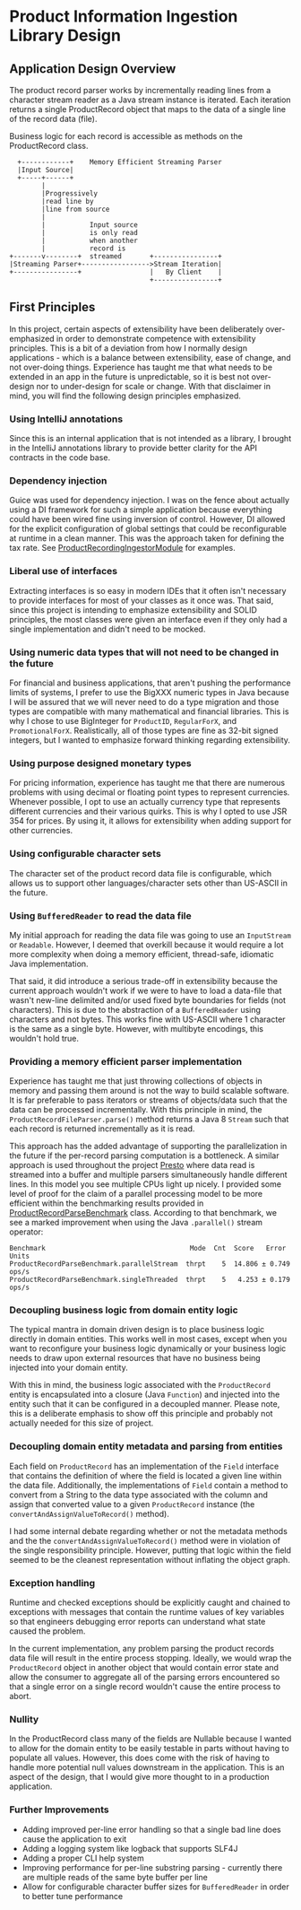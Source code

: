 # Product Information Ingestion Library Design

## Application Design Overview

The product record parser works by incrementally reading lines from a character 
stream reader as a Java stream instance is iterated. Each iteration returns a
single ProductRecord object that maps to the data of a single line of the record
data (file).

Business logic for each record is accessible as methods on the ProductRecord
class.   

```
  +------------+    Memory Efficient Streaming Parser
  |Input Source|
  +-----+------+
        |
        |Progressively
        |read line by
        |line from source
        |
        |           Input source
        |           is only read
        |           when another
        |           record is
+-------v--------+  streamed       +----------------+
|Streaming Parser+----------------->Stream Iteration|
+----------------+                 |   By Client    |
                                   +----------------+
```

## First Principles

In this project, certain aspects of extensibility have been deliberately 
over-emphasized in order to demonstrate competence with extensibility
principles. This is a bit of a deviation from how I normally design 
applications - which is a balance between extensibility, ease of change, and not
over-doing things. Experience has taught me that what needs to be extended in 
an app in the future is unpredictable, so it is best not over-design nor to
under-design for scale or change. With that disclaimer in mind, you will find
the following design principles emphasized.

### Using IntelliJ annotations

Since this is an internal application that is not intended as a library, I 
brought in the IntelliJ annotations library to provide better clarity for the
API contracts in the code base.

### Dependency injection

Guice was used for dependency injection. I was on the fence about actually using
a DI framework for such a simple application because everything could have been
wired fine using inversion of control. However, DI allowed for the explicit
configuration of global settings that could be reconfigurable at runtime in a
clean manner. This was the approach taken for defining the tax rate. See
[ProductRecordingIngestorModule](src/main/java/com/useswiftly/ingestion/product/app/ProductRecordIngestorModule.java) for examples.

### Liberal use of interfaces

Extracting interfaces is so easy in modern IDEs that it often isn't necessary
to provide interfaces for most of your classes as it once was. That said, since
this project is intending to emphasize extensibility and SOLID principles, the
most classes were given an interface even if they only had a single 
implementation and didn't need to be mocked.     

### Using numeric data types that will not need to be changed in the future

For financial and business applications, that aren't pushing the performance
limits of systems, I prefer to use the BigXXX numeric types in Java because
I will be assured that we will never need to do a type migration and those
types are compatible with many mathematical and financial libraries. This is
why I chose to use BigInteger for `ProductID`, `RegularForX`, and 
`PromotionalForX`. Realistically, all of those types are fine as 32-bit signed
integers, but I wanted to emphasize forward thinking regarding extensibility.

### Using purpose designed monetary types

For pricing information, experience has taught me that there are numerous 
problems with using decimal or floating point types to represent currencies.
Whenever possible, I opt to use an actually currency type that represents 
different currencies and their various quirks. This is why I opted to use
JSR 354 for prices. By using it, it allows for extensibility when adding 
support for other currencies.

### Using configurable character sets

The character set of the product record data file is configurable, which allows
us to support other languages/character sets other than US-ASCII in the future.

### Using `BufferedReader` to read the data file

My initial approach for reading the data file was going to use an `InputStream`
or `Readable`. However, I deemed that overkill because it would require a lot
more complexity when doing a memory efficient, thread-safe, idiomatic Java
implementation. 

That said, it did introduce a serious trade-off in extensibility because the
current approach wouldn't work if we were to have to load a data-file that 
wasn't new-line delimited and/or used fixed byte boundaries for fields (not
characters). This is due to the abstraction of a `BufferedReader` using 
characters and not bytes. This works fine with US-ASCII where 1 character is
the same as a single byte. However, with multibyte encodings, this wouldn't
hold true. 
     
### Providing a memory efficient parser implementation

Experience has taught me that just throwing collections of objects in memory and
passing them around is not the way to build scalable software. It is far 
preferable to pass iterators or streams of objects/data such that the data can
be processed incrementally. With this principle in mind, the
`ProductRecordFileParser.parse()` method returns a Java 8 `Stream` such that
each record is returned incrementally as it is read.

This approach has the added advantage of supporting the parallelization in the
future if the per-record parsing computation is a bottleneck. A similar approach
is used throughout the project [Presto](https://prestodb.io/) where data read
is streamed into a buffer and multiple parsers simultaneously handle different
lines. In this model you see multiple CPUs light up nicely. I provided some
level of proof for the claim of a parallel processing model to be more efficient
within the benchmarking results provided in [ProductRecordParseBenchmark](src/integration/java/com/useswiftly/ingestion/product/app/ProductRecordParseBenchmark.java)
class. According to that benchmark, we see a marked improvement when using the 
Java `.parallel()` stream operator:

```
Benchmark                                    Mode  Cnt  Score   Error  Units
ProductRecordParseBenchmark.parallelStream  thrpt    5  14.806 ± 0.749  ops/s
ProductRecordParseBenchmark.singleThreaded  thrpt    5   4.253 ± 0.179  ops/s
```

### Decoupling business logic from domain entity logic

The typical mantra in domain driven design is to place business logic directly
in domain entities. This works well in most cases, except when you want to
reconfigure your business logic dynamically or your business logic needs to draw
upon external resources that have no business being injected into your domain
entity.

With this in mind, the business logic associated with the `ProductRecord` entity
is encapsulated into a closure (Java `Function`) and injected into the entity
such that it can be configured in a decoupled manner. Please note, this is a
deliberate emphasis to show off this principle and probably not actually needed
for this size of project.

### Decoupling domain entity metadata and parsing from entities

Each field on `ProductRecord` has an implementation of the `Field` interface
that contains the definition of where the field is located a given line within
the data file. Additionally, the implementations of `Field` contain a method to
convert from a String to the data type associated with the column and assign
that converted value to a given `ProductRecord` instance
(the `convertAndAssignValueToRecord()` method).

I had some internal debate regarding whether or not the metadata methods and the
the `convertAndAssignValueToRecord()` method were in violation of the single
responsibility principle. However, putting that logic within the field seemed to
be the cleanest representation without inflating the object graph.  

### Exception handling

Runtime and checked exceptions should be explicitly caught and chained to 
exceptions with messages that contain the runtime values of key variables so
that engineers debugging error reports can understand what state caused the
problem.

In the current implementation, any problem parsing the product records data
file will result in the entire process stopping. Ideally, we would wrap the
`ProductRecord` object in another object that would contain error state and
allow the consumer to aggregate all of the parsing errors encountered so that
a single error on a single record wouldn't cause the entire process to abort.

### Nullity

In the ProductRecord class many of the fields are Nullable because I wanted to
allow for the domain entity to be easily testable in parts without having to
populate all values. However, this does come with the risk of having to handle
more potential null values downstream in the application. This is an aspect of
the design, that I would give more thought to in a production application. 

### Further Improvements

* Adding improved per-line error handling so that a single bad line does
  cause the application to exit 
* Adding a logging system like logback that supports SLF4J
* Adding a proper CLI help system
* Improving performance for per-line substring parsing - currently
  there are multiple reads of the same byte buffer per line
* Allow for configurable character buffer sizes for `BufferedReader` in
  order to better tune performance
